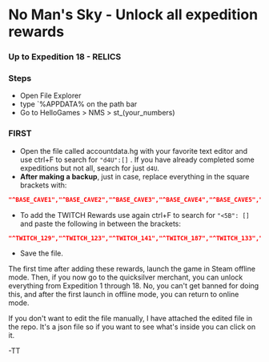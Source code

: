 # No Man's Sky - Unlock all expedition rewards
### Up to Expedition 18 - RELICS

### Steps

- Open File Explorer
- type `%APPDATA% on the path bar 
- Go to HelloGames > NMS > st_(your_numbers)

### FIRST
- Open the file called accountdata.hg with your favorite text editor and use ctrl+F to search for `"d4U":[]` . If you have already completed some expeditions but not all, search for just `d4U`.
- **After making a backup**, just in case, replace everything in the square brackets with:

```json
"^BASE_CAVE1","^BASE_CAVE2","^BASE_CAVE3","^BASE_CAVE4","^BASE_CAVE5","^BLD_BUGHEAD1","^BLD_BUGHEAD2","^BLD_BUGHEAD3","^BLD_BUGHEAD4","^BLD_BUGHEAD5","^BLD_BUI_HAND","^BLD_BUI_HEAD","^BLD_BUI_TENT","^BLD_CRYS_DRONE","^BLD_DATASIGN","^BLD_EXPD_BASE01","^BLD_FIREPIT","^BLD_FLYJAR","^BLD_HOLOGEK","^BLD_MAPTUBE","^BLD_MINI_BIOFRI","^BLD_PLANET_HOLO","^BLD_SHIPBREAK1","^BLD_SHIPBREAK2","^BLD_SHIPBREAK3","^BLD_SHIPBREAK4","^BLD_SHIPBREAK5","^BLD_SKULL","^BOBBLE_OCTO","^EXPD_ATLASHELM","^EXPD_ATLASPACK","^EXPD_ATLASSTAFF","^EXPD_BACKPACK01","^EXPD_BACKPACK05","^EXPD_BANNER01","^EXPD_BANNER02","^EXPD_BANNER03","^EXPD_BANNER04","^EXPD_BANNER05","^EXPD_BANNER06","^EXPD_BANNER07","^EXPD_BANNER08","^EXPD_BANNER09","^EXPD_BANNER10","^EXPD_BANNER11","^EXPD_BANNER12","^EXPD_BANNER13","^EXPD_BANNER14","^EXPD_BANNER15","^EXPD_BANNER16","^EXPD_BIOFRIG","^EXPD_CAPE06","^EXPD_CAPE07","^EXPD_CAPE08","^EXPD_CUBE_06","^EXPD_DECAL01","^EXPD_DECAL02","^EXPD_DECAL03","^EXPD_DECAL04","^EXPD_DECAL05","^EXPD_DECAL06","^EXPD_DECAL07","^EXPD_DECAL08","^EXPD_DECAL09","^EXPD_DECAL10","^EXPD_DECAL11","^EXPD_DECAL12","^EXPD_DECAL13","^EXPD_DECAL14","^EXPD_DECAL15","^EXPD_DECAL16","^EXPD_EGG_03","^EXPD_EGG_04","^EXPD_EGG_05","^EXPD_EGG_08","^EXPD_EGG_09","^EXPD_EGG_11","^EXPD_EGG_13","^EXPD_EGG_14","^EXPD_EGG_16","^EXPD_FIREPACK01","^EXPD_FIREPACK04","^EXPD_FISH_PACK","^EXPD_FLAG_06A","^EXPD_FLAG_06B","^EXPD_FLAG_06C","^EXPD_FLAG_06D","^EXPD_FLAG_06E","^EXPD_GHOSTFRIG","^EXPD_HELMET01","^EXPD_PETCUST05","^EXPD_PETCUST11","^EXPD_POSTER05A","^EXPD_POSTER05B","^EXPD_POSTER05C","^EXPD_POSTER06A","^EXPD_POSTER06B","^EXPD_POSTER06C","^EXPD_POSTER07A","^EXPD_POSTER07B","^EXPD_POSTER07C","^EXPD_POSTER08A","^EXPD_POSTER08B","^EXPD_POSTER08C","^EXPD_POSTER09A","^EXPD_POSTER09B","^EXPD_POSTER09C","^EXPD_POSTER10A","^EXPD_POSTER10B","^EXPD_POSTER10C","^EXPD_POSTER11A","^EXPD_POSTER11B","^EXPD_POSTER11C","^EXPD_POSTER12A","^EXPD_POSTER12B","^EXPD_POSTER12C","^EXPD_POSTER13A","^EXPD_POSTER13B","^EXPD_POSTER13C","^EXPD_POSTER14A","^EXPD_POSTER14B","^EXPD_POSTER14C","^EXPD_POSTER15A","^EXPD_POSTER15B","^EXPD_POSTER15C","^EXPD_POSTER16A","^EXPD_POSTER16B","^EXPD_POSTER16C","^EXPD_S15_ARMOUR","^EXPD_S15_BOOTS","^EXPD_S15_HAT","^EXPD_S15_LASER","^EXPD_S15_LEGS","^EXPD_S16_HAT","^EXPD_SHIP01","^EXPD_SHIP09","^EXPD_SHIP12","^EXPD_SHIP13","^EXPD_SHIP16","^EXPD_SHIPMAT13","^EXPD_SHIP_METAL","^EXPD_SPEC02","^EXPD_TITLE01","^EXPD_TITLE02A","^EXPD_TITLE02B","^EXPD_TITLE03","^EXPD_TITLE04","^EXPD_TITLE05","^EXPD_TITLE06","^EXPD_TITLE07","^EXPD_TITLE08","^EXPD_TITLE09","^EXPD_TITLE10","^EXPD_TITLE11","^EXPD_TITLE12","^EXPD_TITLE13","^EXPD_TITLE14","^EXPD_TITLE15","^EXPD_TITLE16","^EXPD_WORMHAT","^EXPED_BUG_ARMOR","^EXPED_BUG_BOOTS","^EXPED_BUG_GLOVE","^EXPED_BUG_HAT","^EXPED_BUG_PACK","^FREI_TRAIL_GRAV","^FREI_TRAIL_RED","^JETS_BUBBLE","^JETS_CORRUPT","^JETS_ELECTRIC","^JETS_SENT","^JETS_SQUID","^JETS_WORM","^MYSTERY_TRACKER","^S10_PART1A","^S10_PART1B","^S10_PART2","^S10_PART3","^S10_PART4","^S10_PART5","^S16_HEATER","^SHIP_PIRATE","^SHIP_ROGUE","^SPEC_BUCKETHELM","^SPEC_ROCKETHAT"
```

- To add the TWITCH Rewards use again ctrl+F to search for `"<5B": []` and paste the following in between the brackets:

```json
"^TWITCH_129","^TWITCH_123","^TWITCH_141","^TWITCH_187","^TWITCH_133","^TWITCH_159","^TWITCH_138","^TWITCH_185","^TWITCH_143","^TWITCH_140","^TWITCH_204","^TWITCH_176","^TWITCH_236","^TWITCH_199","^TWITCH_181","^TWITCH_135","^TWITCH_219","^TWITCH_130","^TWITCH_160","^TWITCH_194","^TWITCH_170","^TWITCH_240","^TWITCH_220","^TWITCH_195","^TWITCH_214","^TWITCH_175","^TWITCH_134","^TWITCH_132","^TWITCH_200","^TWITCH_154","^TWITCH_171","^TWITCH_230","^TWITCH_121","^TWITCH_157","^TWITCH_156","^TWITCH_152","^TWITCH_147","^TWITCH_126","^TWITCH_145","^TWITCH_155","^TWITCH_153","^TWITCH_231","^TWITCH_180","^TWITCH_148","^TWITCH_241","^TWITCH_144","^TWITCH_146","^TWITCH_215","^TWITCH_177","^TWITCH_161","^TWITCH_246","^TWITCH_167","^TWITCH_166","^TWITCH_165","^TWITCH_237","^TWITCH_242","^TWITCH_164","^TWITCH_122","^TWITCH_251","^TWITCH_136","^TWITCH_124","^TWITCH_227","^TWITCH_151","^TWITCH_149","^TWITCH_137","^TWITCH_139","^TWITCH_172","^TWITCH_226","^TWITCH_150","^TWITCH_162","^TWITCH_255","^TWITCH_210","^TWITCH_142","^TWITCH_209","^TWITCH_186","^TWITCH_131","^TWITCH_205","^TWITCH_235","^TWITCH_225","^TWITCH_232","^TWITCH_125","^TWITCH_127","^TWITCH_128","^TWITCH_245","^TWITCH_183","^TWITCH_250"
```

- Save the file.

The first time after adding these rewards, launch the game in Steam offline mode. Then, if you now go to the quicksilver merchant, you can unlock everything from Expedition 1 through 18. No, you can't get banned for doing this, and after the first launch in offline mode, you can return to online mode.

If you don't want to edit the file manually, I have attached the edited file in the repo.  It's a json file so if you want to see what's inside you can click on it.

-TT



